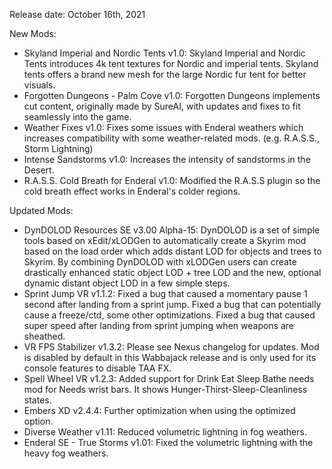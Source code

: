 
Release date: October 16th, 2021

New Mods:
- Skyland Imperial and Nordic Tents v1.0: Skyland Imperial and Nordic Tents introduces 4k tent textures for Nordic and imperial tents. Skyland tents offers a brand new mesh for the large Nordic fur tent for better visuals.
- Forgotten Dungeons - Palm Cove v1.0: Forgotten Dungeons implements cut content, originally made by SureAI, with updates and fixes to fit seamlessly into the game.
- Weather Fixes v1.0: Fixes some issues with Enderal weathers which increases compatibility with some weather-related mods. (e.g. R.A.S.S., Storm Lightning)
- Intense Sandstorms v1.0: Increases the intensity of sandstorms in the Desert.
- R.A.S.S. Cold Breath for Enderal v1.0: Modified the R.A.S.S plugin so the cold breath effect works in Enderal's colder regions.

Updated Mods:
- DynDOLOD Resources SE v3.00 Alpha-15: DynDOLOD is a set of simple tools based on xEdit/xLODGen to automatically create a Skyrim mod based on the load order which adds distant LOD for objects and trees to Skyrim. By combining DynDOLOD with xLODGen users can create drastically enhanced static object LOD + tree LOD and the new, optional dynamic distant object LOD in a few simple steps.
- Sprint Jump VR v1.1.2: Fixed a bug that caused a momentary pause 1 second after landing from a sprint jump. Fixed a bug that can potentially cause a freeze/ctd, some other optimizations. Fixed a bug that caused super speed after landing from sprint jumping when weapons are sheathed.
- VR FPS Stabilizer v1.3.2: Please see Nexus changelog for updates.  Mod is disabled by default in this Wabbajack release and is only used for its console features to disable TAA FX.
- Spell Wheel VR v1.2.3: Added support for Drink Eat Sleep Bathe needs mod for Needs wrist bars. It shows Hunger-Thirst-Sleep-Cleanliness states.
- Embers XD v2.4.4: Further optimization when using the optimized option.
- Diverse Weather v1.11: Reduced volumetric lightning in fog weathers.
- Enderal SE - True Storms v1.01: Fixed the volumetric lightning with the heavy fog weathers.
